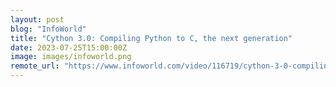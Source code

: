 ```yaml
---
layout: post
blog: "InfoWorld"
title: "Cython 3.0: Compiling Python to C, the next generation"
date: 2023-07-25T15:00:00Z
image: images/infoworld.png
remote_url: "https://www.infoworld.com/video/116719/cython-3-0-compiling-python-to-c-the-next-generation#tk.rss_applicationdevelopment"
---
```

